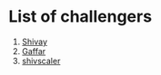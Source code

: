 # List of challengers
1. [Shivay](https://github.com/shivaylamba)
2. [Gaffar](https://github.com/gaffarabdul) 
3. [shivscaler](http://github.com/shivscaler)
